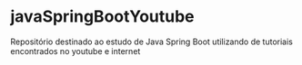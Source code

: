 # javaSpringBootYoutube
Repositório destinado ao estudo de Java Spring Boot utilizando de tutoriais encontrados no youtube e internet
